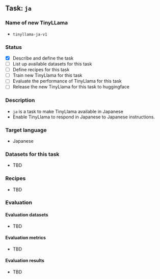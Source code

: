 ## Task: `ja`

### Name of new TinyLLama

- `tinyllama-ja-v1`

### Status

- [x] Describe and define the task
- [ ] List up available datasets for this task
- [ ] Define recipes for this task
- [ ] Train new TinyLlama for this task
- [ ] Evaluate the performance of TinyLlama for this task
- [ ] Release the new TinyLlama for this task to huggingface

### Description

- `ja` is a task to make TinyLlama available in Japanese
- Enable TinyLlama to respond in Japanese to Japanese instructions.

### Target language

- Japanese

### Datasets for this task

- TBD

### Recipes

- TBD

### Evaluation

#### Evaluation datasets

- TBD

#### Evaluation metrics

- TBD

#### Evaluation results

- TBD
